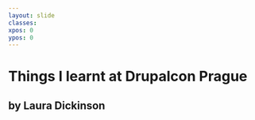 ```yaml
---
layout: slide
classes:
xpos: 0
ypos: 0
---
```


# Things I learnt at Drupalcon Prague
## by Laura Dickinson